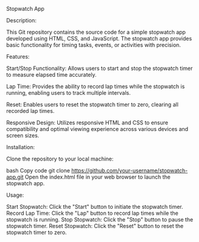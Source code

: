Stopwatch App

Description:

This Git repository contains the source code for a simple stopwatch app developed using HTML, CSS, and JavaScript. The stopwatch app provides basic functionality for timing tasks, events, or activities with precision.

Features:

Start/Stop Functionality: Allows users to start and stop the stopwatch timer to measure elapsed time accurately.

Lap Time: Provides the ability to record lap times while the stopwatch is running, enabling users to track multiple intervals.

Reset: Enables users to reset the stopwatch timer to zero, clearing all recorded lap times.

Responsive Design: Utilizes responsive HTML and CSS to ensure compatibility and optimal viewing experience across various devices and screen sizes.

Installation:

Clone the repository to your local machine:

bash
Copy code
git clone https://github.com/your-username/stopwatch-app.git
Open the index.html file in your web browser to launch the stopwatch app.

Usage:

Start Stopwatch: Click the "Start" button to initiate the stopwatch timer.
Record Lap Time: Click the "Lap" button to record lap times while the stopwatch is running.
Stop Stopwatch: Click the "Stop" button to pause the stopwatch timer.
Reset Stopwatch: Click the "Reset" button to reset the stopwatch timer to zero.
